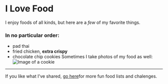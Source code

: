 # I Love Food
I enjoy foods of all kinds, but here are a _few_ of my favorite things.
### In no particular order:
* pad thai
* fried chicken, **extra crispy**
* chocolate chip cookies
Sometimes I take photos of my food as well:
![Image of a cookie](https://www.handletheheat.com/wp-content/uploads/2018/02/BAKERY-STYLE-CHOCOLATE-CHIP-COOKIES-9.jpg)
- - -
If you like what I've shared, [go here](https://www.listchallenges.com/100-favorite-foods)for more fun food lists and chalenges.